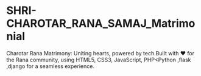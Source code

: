 # SHRI-CHAROTAR_RANA_SAMAJ_Matrimonial
Charotar Rana Matrimony: Uniting hearts, powered by tech.Built with ❤️ for the Rana community, using HTML5, CSS3, JavaScript, PHP&lt;Python ,flask ,django for a seamless experience.
